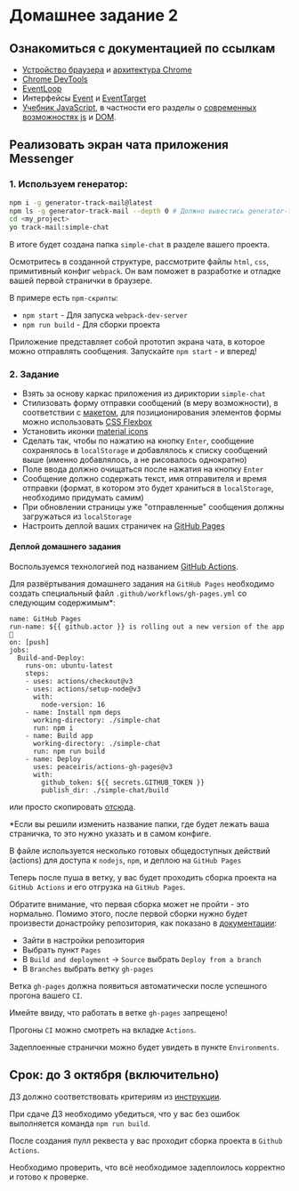 # Домашнее задание 2

## Ознакомиться с документацией по ссылкам

- [Устройство браузера](https://html5rocks.appspot.com/en/tutorials/internals/howbrowserswork/) и [архитектура Chrome](https://developers.google.com/web/updates/2018/09/inside-browser-part1)
- [Chrome DevTools](https://developers.google.com/web/tools/chrome-devtools/)
- [EventLoop](https://developer.mozilla.org/en-US/docs/Web/JavaScript/EventLoop)
- Интерфейсы [Event](https://developer.mozilla.org/en-US/docs/Web/API/Event) и [EventTarget](https://developer.mozilla.org/en-US/docs/Web/API/EventTarget)
- [Учебник JavaScript](http://learn.javascript.ru/js), в частности его разделы о [современных возможностях js](https://learn.javascript.ru/es-modern-usage) и [DOM](https://learn.javascript.ru/document).

## Реализовать экран чата приложения Messenger

### 1. Используем генератор:

```bash
npm i -g generator-track-mail@latest
npm ls -g generator-track-mail --depth 0 # Должно вывестись generator-track-mail@0.5.1
cd <my_project>
yo track-mail:simple-chat
```
В итоге будет создана папка `simple-chat` в разделе вашего проекта.

Осмотритесь в созданной структуре, рассмотрите файлы `html`, `css`, примитивный конфиг `webpack`. Он вам поможет в разработке и отладке вашей первой странички в браузере.

В примере есть `npm-скрипты`:

* `npm start` - Для запуска `webpack-dev-server`
* `npm run build` - Для сборки проекта

Приложение представляет собой прототип экрана чата, в которое можно отправлять сообщения. Запускайте `npm start` - и вперед!

### 2. Задание

- Взять за основу каркас приложения из дириктории `simple-chat`
- Стилизовать форму отправки сообщений (в меру возможности), в соответствии с [макетом](https://scene.zeplin.io/project/5b9a4b6aae5aa72171a8e5cf/screen/5b9a4b81fc8e9e51e96b6067), для позиционирования элементов формы можно использовать [CSS Flexbox](https://developer.mozilla.org/ru/docs/Web/CSS/flex)
- Установить иконки [material icons](https://fonts.google.com/icons)
- Сделать так, чтобы по нажатию на кнопку `Enter`, сообщение сохранялось в `localStorage` и добавлялось к списку сообщений выше (именно добавлялось, а не рисовалось однократно)
- Поле ввода должно очищаться после нажатия на кнопку `Enter`
- Сообщение должно содержать текст, имя отправителя и время отправки (формат, в котором это будет храниться в `localStorage`, необходимо придумать самим)
- При обновлении страницы уже "отправленные" сообщения должны загружаться из `localStorage`
- Настроить деплой ваших страничек на [GitHub Pages](https://pages.github.com/)

#### Деплой домашнего задания

Воспользуемся технологией под названием [GitHub Actions](https://github.com/features/actions).

Для развёртывания домашнего задания на `GitHub Pages` необходимо создать специальный файл `.github/workflows/gh-pages.yml` со следующим содержимым*:

```
name: GitHub Pages
run-name: ${{ github.actor }} is rolling out a new version of the app 🚀
on: [push]
jobs:
  Build-and-Deploy:
    runs-on: ubuntu-latest
    steps:
    - uses: actions/checkout@v3
    - uses: actions/setup-node@v3
      with:
        node-version: 16
    - name: Install npm deps
      working-directory: ./simple-chat
      run: npm i
    - name: Build app
      working-directory: ./simple-chat
      run: npm run build
    - name: Deploy
      uses: peaceiris/actions-gh-pages@v3
      with:
        github_token: ${{ secrets.GITHUB_TOKEN }}
        publish_dir: ./simple-chat/build
```
или просто скопировать [отсюда](https://github.com/education-vk-company/2022-2-VK-EDU-FS-Frontend-M-Komitsky/blob/hw-2/.github/workflows/gh-pages.yml).

*Если вы решили изменить название папки, где будет лежать ваша страничка, то это нужно указать и в самом конфиге.

В файле используется несколько готовых общедоступных действий (actions) для доступа к `nodejs`, `npm`, и деплою на `GitHub Pages`

Теперь после пуша в ветку, у вас будет проходить сборка проекта на `GitHub Actions` и его отгрузка на `GitHub Pages`.

Обратите внимание, что первая сборка может не пройти - это нормально. Помимо этого, после первой сборки нужно будет произвести донастройку репозитория, как показано в [документации](https://github.com/marketplace/actions/github-pages-action#%EF%B8%8F-first-deployment-with-github_token):
* Зайти в настройки репозитория
* Выбрать пункт `Pages`
* В `Build and deployment` -> `Source` выбрать `Deploy from a branch`
* В `Branches` выбрать ветку `gh-pages`

Ветка `gh-pages` должна появиться автоматически после успешного прогона вашего `CI`.

Имейте ввиду, что работать в ветке `gh-pages` запрещено!

Прогоны `CI` можно смотреть на вкладке `Actions`.

Задеплоенные странички можно будет увидеть в пункте `Environments`.


## Срок: до 3 октября (включительно)

ДЗ должно соответствовать критериям из [инструкции](https://github.com/education-vk-company/homework#9-%D0%BF%D1%80%D0%B0%D0%B2%D0%B8%D0%BB%D0%B0-%D1%81%D0%B4%D0%B0%D1%87%D0%B8-%D0%B4%D0%B7).

При сдаче ДЗ необходимо убедиться, что у вас без ошибок выполняется команда `npm run build`.

После создания пулл реквеста у вас проходит сборка проекта в `Github Actions`.

Необходимо проверить, что всё необходимое задеплоилось корректно и готово к проверке.
